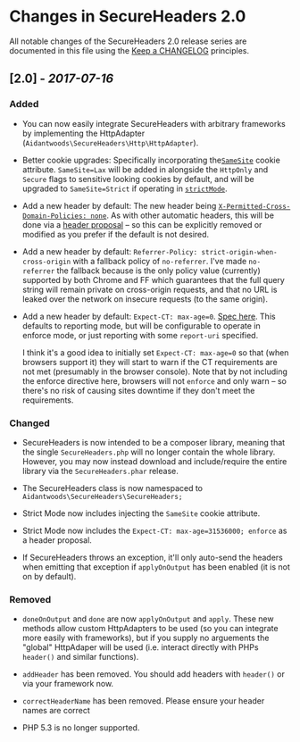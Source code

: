 # Changes in SecureHeaders 2.0

All notable changes of the SecureHeaders 2.0 release series are documented in
this file using the [Keep a CHANGELOG](http://keepachangelog.com/) principles.

## [2.0] - *2017-07-16*

### Added
* You can now easily integrate SecureHeaders with arbitrary frameworks by
  implementing the HttpAdapter (`Aidantwoods\SecureHeaders\Http\HttpAdapter`).

* Better cookie upgrades:
  Specifically incorporating the[`SameSite`](https://tools.ietf.org/html/draft-west-first-party-cookies-07#section-4.1)
  cookie attribute. `SameSite=Lax` will be added in alongside the
  `HttpOnly` and `Secure` flags to sensitive looking cookies by default, and will
  be upgraded to `SameSite=Strict` if operating in
  [`strictMode`](https://github.com/aidantwoods/SecureHeaders/wiki/strictMode).

* Add a new header by default:
  The new header being [`X-Permitted-Cross-Domain-Policies: none`](https://www.owasp.org/index.php/OWASP_Secure_Headers_Project#X-Permitted-Cross-Domain-Policies).
  As with other automatic headers, this will be done via a
  [header proposal](https://github.com/aidantwoods/SecureHeaders/wiki/header-proposals)
  – so this can be explicitly removed or modified as you prefer if the default
  is not desired.

* Add a new header by default:
  `Referrer-Policy: strict-origin-when-cross-origin` with a fallback policy of
  `no-referrer`.
  I've made `no-referrer` the fallback because is the only policy value
  (currently) supported by both Chrome and FF which guarantees that the full
  query string will remain private on cross-origin requests, and that no URL is
  leaked over the network on insecure requests (to the same origin).

* Add a new header by default: `Expect-CT: max-age=0`.
  [Spec here](https://datatracker.ietf.org/doc/draft-stark-expect-ct/).
  This defaults to reporting mode, but will be configurable to operate in
  enforce mode, or just reporting with some `report-uri` specified.
  
  I think it's a good idea to initially set `Expect-CT: max-age=0` so that
  (when browsers support it) they will start to warn if the CT requirements
  are not met (presumably in the browser console). Note that by not including
  the enforce directive here, browsers will not `enforce` and only warn – so
  there's no risk of causing sites downtime if they don't meet the requirements.

### Changed
* SecureHeaders is now intended to be a composer library, meaning that the
  single `SecureHeaders.php` will no longer contain the whole library. However,
  you may now instead download and include/require the entire library via
  the `SecureHeaders.phar` release.

* The SecureHeaders class is now namespaced to
  `Aidantwoods\SecureHeaders\SecureHeaders;`

* Strict Mode now includes injecting the `SameSite` cookie attribute.

* Strict Mode now includes the `Expect-CT: max-age=31536000; enforce`
  as a header proposal.

* If SecureHeaders throws an exception, it'll only auto-send the headers when
  emitting that exception if `applyOnOutput` has been enabled (it is not on
  by default).

### Removed
* `doneOnOutput` and `done` are now `applyOnOutput` and `apply`. These new
  methods allow custom HttpAdapters to be used (so you can integrate more
  easily with frameworks), but if you supply no arguements the "global"
  HttpAdaper will be used (i.e. interact directly with PHPs `header()` and
  similar functions).

* `addHeader` has been removed. You should add headers with `header()` or via
  your framework now.

* `correctHeaderName` has been removed. Please ensure your header names are
  correct

* PHP 5.3 is no longer supported.
